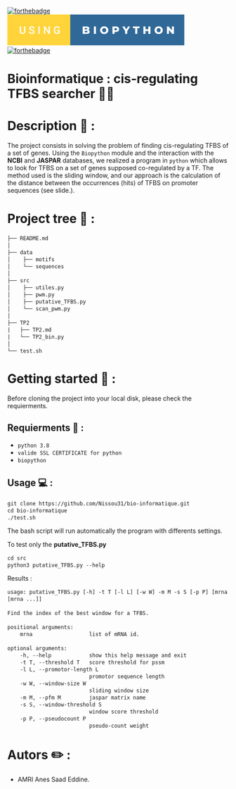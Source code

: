 [![forthebadge](https://forthebadge.com/images/badges/made-with-python.svg)](https://forthebadge.com) &nbsp;
<img src="./data/img/using-biopython.svg"> &nbsp;
[![forthebadge](https://forthebadge.com/images/badges/open-source.svg)](https://forthebadge.com) &nbsp;


# Bioinformatique : cis-regulating TFBS searcher 🧬🔬

# Description 📝 :

The project consists in solving the problem of finding cis-regulating TFBS of a set of genes.
Using the `Biopython` module and the interaction with the **NCBI** and **JASPAR** databases, we realized a program in `python` which allows to look for TFBS on a set of genes supposed co-regulated by a TF.
The method used is the sliding window, and our approach is the calculation of the distance between the occurrences (hits) of TFBS on promoter sequences (see slide.).

# Project tree 🌲 :

    ├── README.md          
    │
    ├── data
    │    ├── motifs         
    │    └── sequences     
    │
    ├── src
    │    ├── utiles.py
    │    ├── pwm.py
    │    ├── putative_TFBS.py
    │    └── scan_pwm.py
    │
    ├── TP2  
    |	├── TP2.md
    |	└── TP2_bin.py
    │       
    └── test.sh


# Getting started 🚀 :

Before cloning the project into your local disk, please check the requierments.

## Requierments 🧾 :

- `python 3.8`
- `valide SSL CERTIFICATE for python`
- `biopython`

## Usage 💻 :

    git clone https://github.com/Nissou31/bio-informatique.git
    cd bio-informatique
    ./test.sh    

The bash script will run automatically the program with differents settings.

To test only the **putative_TFBS.py**

	cd src
	python3 putative_TFBS.py --help

Results : 

	usage: putative_TFBS.py [-h] -t T [-l L] [-w W] -m M -s S [-p P] [mrna [mrna ...]]

	Find the index of the best window for a TFBS.

	positional arguments:
		mrna                  list of mRNA id.

	optional arguments:
		-h, --help            show this help message and exit
		-t T, --threshold T   score threshold for pssm
		-l L, --promotor-length L
                        	  promotor sequence length
        -w W, --window-size W
                        	  sliding window size
        -m M, --pfm M         jaspar matrix name
        -s S, --window-threshold S
                       		  window score threshold
        -p P, --pseudocount P
                         	  pseudo-count weight

# Autors ✏️ :

- AMRI Anes Saad Eddine.

